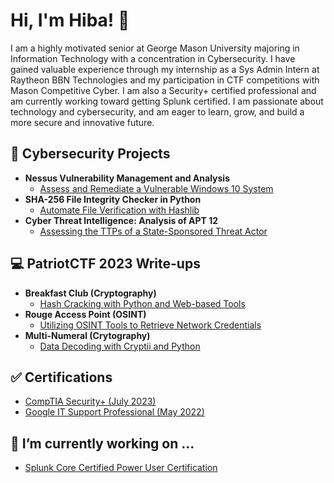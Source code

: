 <h1>Hi, I'm Hiba! 👋</h1>
I am a highly motivated senior at George Mason University majoring in Information Technology with a concentration in Cybersecurity. I have gained valuable experience through my internship as a Sys Admin Intern at Raytheon BBN Technologies and my participation in CTF competitions with Mason Competitive Cyber. I am also a Security+ certified professional and am currently working toward getting Splunk certified. I am passionate about technology and cybersecurity, and am eager to learn, grow, and build a more secure and innovative future.

<h2>🔐 Cybersecurity Projects</h2>

- <b>Nessus Vulnerability Management and Analysis </b> 
  - [Assess and Remediate a Vulnerable Windows 10 System](https://github.com/hiba-ahmad1/NessusVulnManagement)
- <b>SHA-256 File Integrity Checker in Python </b>
  - [Automate File Verification with Hashlib](https://github.com/hiba-ahmad1/FileIntegrityChecker/)
- <b>Cyber Threat Intelligence: Analysis of APT 12 </b>
  - [Assessing the TTPs of a State-Sponsored Threat Actor](https://github.com/hiba-ahmad1/APT12Analysis)

<h2>💻 PatriotCTF 2023 Write-ups </h2>

- <b>Breakfast Club (Cryptography) </b>
  - [Hash Cracking with Python and Web-based Tools](https://github.com/hiba-ahmad1/BreakfastClubCTF/)
- <b>Rouge Access Point (OSINT) </b> 
  - [Utilizing OSINT Tools to Retrieve Network Credentials](https://github.com/hiba-ahmad1/RougeAccessPointCTF)
- <b>Multi-Numeral (Crytography) </b>
  - [Data Decoding with Cryptii and Python](https://github.com/hiba-ahmad1/MultiNumeralCTF)

<h2>✅ Certifications </h2>

- [CompTIA Security+ (July 2023)](https://www.credly.com/badges/d56d4ad1-9aee-4157-bb54-5c0ef0918b14/public_url)
- [Google IT Support Professional (May 2022)](https://coursera.org/share/06a1535f821a4e59c3df0db2ced95cf6)

<h2>📝 I’m currently working on ... </h2>

- [Splunk Core Certified Power User Certification](https://www.linkedin.com/pulse/how-i-passed-splunk-core-certified-power-user-first-you-void-cissp/)

<!--

Here are some ideas to get you started:

- 🔭 I’m currently working on ...
- 🌱 I’m currently learning ...
- 👯 I’m looking to collaborate on ...
- 🤔 I’m looking for help with ...
- 💬 Ask me about ...
- 📫 How to reach me: ...
- 😄 Pronouns: ...
- ⚡ Fun fact: ...
-->
